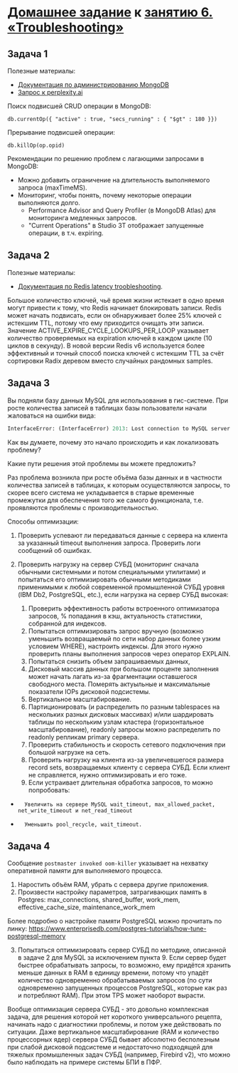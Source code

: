 # [Домашнее задание](https://github.com/a-prokopyev-resume/virt-homeworks/tree/virt-11/06-db-06-troobleshooting) к [занятию 6. «Troubleshooting»](https://netology.ru/profile/program/bd-dev-27/lessons/275716/lesson_items/1477627)## Задача 1Полезные материалы: * [Документация по администрированию MongoDB](https://docs.mongodb.com/manual/administration/) * [Запрос к perplexity.ai](https://www.perplexity.ai/search/27957b98-572e-4be5-820b-c65af49caa78) Поиск подвисшей CRUD операции в MongoDB:```db.currentOp({ "active" : true, "secs_running" : { "$gt" : 180 }})```Прерывание подвисшей операции:```db.killOp(op.opid)```Рекомендации по решению проблем с лагающими запросами в MongoDB:  * Можно добавить ограничение на длительность выполняемого запроса (maxTimeMS). * Мониторинг, чтобы понять, почему некоторые операции выполняются долго.   * Performance Advisor and Query Profiler (в MongoDB Atlas) для мониторинга медленных запросов.    * "Current Operations" в Studio 3T отображает запущенные операции, в т.ч. expiring.## Задача 2Полезные материалы: * [Документация по Redis latency troobleshooting](https://redis.io/topics/latency).Большое количество ключей, чьё время жизни истекает в одно время могут привести к тому, что Redis начинает блокировать записи.Redis может начать подвисать, если он обнаруживает более 25% ключей с истекшим TTL, потому что ему приходится очищать эти записи.Значение ACTIVE_EXPIRE_CYCLE_LOOKUPS_PER_LOOP указывает количество проверяемых на expiration ключей в каждом цикле (10 циклов в секунду).В новой версии Redis v6 используется более эффективный и точный способ поиска ключей с истекшим TTL за счёт сортировки Radix деревом вместо случайных рандомных samples. ## Задача 3Вы подняли базу данных MySQL для использования в гис-системе. При росте количества записей в таблицах базыпользователи начали жаловаться на ошибки вида:```pythonInterfaceError: (InterfaceError) 2013: Lost connection to MySQL server during query u'SELECT..... '```Как вы думаете, почему это начало происходить и как локализовать проблему?Какие пути решения этой проблемы вы можете предложить?Раз проблема возникла при росте объёма базы данных и в частности количества записей в таблицах, к которым осуществляются запросы, то скорее всего система не укладывается в старые временные промежутки для обеспечения того же самого функционала, т.е. проявляются проблемы с производительностью.Способы оптимизации:1) Проверить успевают ли передаваться данные с сервера на клиента за указанный timeout выполнения запроса. Проверить логи сообщений об ошибках.2) Проверить нагрузку на сервер СУБД (мониторинг сначала обычными системными и потом специальными утилитами) и попытаться его оптимизировать обычными методиками применимыми к любой современной промышленной СУБД уровня (IBM Db2, PostgreSQL, etc.), если нагрузка на сервер СУБД высокая:	1) Проверить эффективность работы встроенного оптимизатора запросов, % попадания в кэш, актуальность статистики, собранной для индексов.	2) Попытаться оптимизировать запрос вручную (возможно уменьшить возвращаемый по сети набор данных более узким условием WHERE), настроить индексы. Для этого нужно проверить планы выполнения запросов через оператор EXPLAIN.	3) Попытаться снизить объем запрашиваемых данных, 	4) Дисковый массив данных при большом проценте заполнения может начать лагать из-за фрагментации оставшегося свободного места. Померять актуыльные и максимальные показатели IOPs дисковой подсистемы.	5) Вертикальное масштабирование.	6) Партиционировать (и распределить по разным tablespaces на нескольких разных дисковых массивах) и/или шардировать таблицы по нескольким узлам кластера (горизонтальное масштабирование), readonly запросы можно распределить по readonly репликам primary сервера.	7) Проверить стабильность и скорость сетевого подключения при большой нагрузке на сеть.	8) Проверить нагрузку на клиента из-за увеличевшегося размера record sets, возвращаемых клиенту с сервера СУБД. Если клиент не справляется, нужно оптимизировать и его тоже.	9) Если устраивает длительная обработка запросов, то можно попробовать:*		Увеличить на сервере MySQL wait_timeout, max_allowed_packet, net_write_timeout и net_read_timeout*		Уменьшить pool_recycle, wait_timeout.## Задача 4Сообщение `postmaster invoked oom-killer` указывает на нехватку оперативной памяти для выполняемого процесса.1. Наростить объём RAM, убрать с сервера другие приложения.2. Произвести настройку параметров, затрагивающих память в Postgres: max_connections, shared_buffer, work_mem, effective_cache_size, maintenance_work_memБолее подробно о настройке памяти PostgreSQL можно прочитать по линку: https://www.enterprisedb.com/postgres-tutorials/how-tune-postgresql-memory3. Попытаться оптимизировать сервер СУБД по методике, описанной в задаче 2 для MySQL за исключением пункта 9.Если сервер будет быстрее обрабатывать запросы, то возможно, ему придётся хранить меньше данных в RAM в единицу времени, потому что упадёт количество одновременно обрабатываемых запросов (по сути одновременно запущенных процессов PostgreSQL, которые как раз и потребляют RAM).При этом TPS может наоборот вырасти.Вообще оптимизация сервера СУБД - это довольно комплексная задача, для решения которой нет короткого универсального рецепта, начинать надо с диагностики проблемы, и потом уже действовать по ситуации. Даже вертикальное масштабирование (RAM и количество процессорных ядер) сервера СУБД бывает абсолютно бесполезным при слабой дисковой подсистеме и недостаточно подходящей для тяжелых промышленных задач СУБД (например, Firebird v2), что можно было наблюдать на примере системы БПИ в ПФР.
